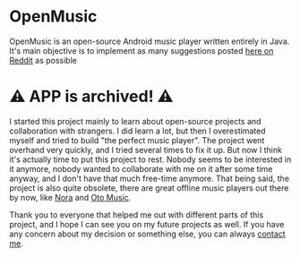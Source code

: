 # OpenMusic
OpenMusic is an open-source Android music player written entirely in Java. It's main objective is to implement as many suggestions posted [here on Reddit](https://www.reddit.com/r/androidapps/comments/ph1iue/what_are_some_features_you_would_ike_to_see_in_an/) as possible

# :warning: APP is archived! :warning:
I started this project mainly to learn about open-source projects and collaboration with strangers. I did learn a lot, but then I overestimated myself and tried to build "the perfect music player". The project went overhand very quickly, and I tried several times to fix it up. But now I think it's actually time to put this project to rest. Nobody seems to be interested in it anymore, nobody wanted to collaborate with me on it after some time anyway, and I don't have that much free-time anymore. That being said, the project is also quite obsolete, there are great offline music players out there by now, like [Nora](https://github.com/Sandakan/Nora) and [Oto Music](https://play.google.com/store/apps/details?id=com.piyush.music&gl=US).

Thank you to everyone that helped me out with different parts of this project, and I hope I can see you on my future projects as well. If you have any concern about my decision or something else, you can always [contact me](https://github.com/Benji377/Benji377#readme).
